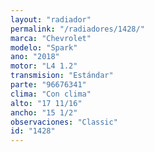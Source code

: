 ```yaml
---
layout: "radiador"
permalink: "/radiadores/1428/"
marca: "Chevrolet"
modelo: "Spark"
ano: "2018"
motor: "L4 1.2"
transmision: "Estándar"
parte: "96676341"
clima: "Con clima"
alto: "17 11/16"
ancho: "15 1/2"
observaciones: "Classic"
id: "1428"
---
```


